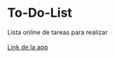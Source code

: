 # To-Do-List
Lista online de tareas para realizar
<br>
<br>
[Link de la app](https://marlonjv7.github.io/To-Do-List/)
